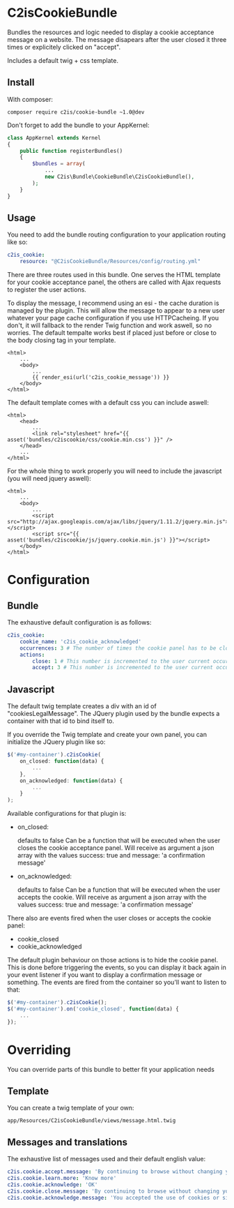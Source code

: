C2isCookieBundle
================

Bundles the resources and logic needed to display a cookie acceptance message on a website.
The message disapears after the user closed it three times or explicitely clicked on "accept".

Includes a default twig + css template.

Install
-------

With composer:

```
composer require c2is/cookie-bundle ~1.0@dev
```

Don't forget to add the bundle to your AppKernel:

``` php
class AppKernel extends Kernel
{
    public function registerBundles()
    {
        $bundles = array(
            ...
            new C2is\Bundle\CookieBundle\C2isCookieBundle(),
        );
    }
}
```

Usage
-----

You need to add the bundle routing configuration to your application routing like so:

``` yaml
c2is_cookie:
    resource: "@C2isCookieBundle/Resources/config/routing.yml"
```

There are three routes used in this bundle. One serves the HTML template for your cookie acceptance panel, the others are called with Ajax requests to register the user actions.

To display the message, I recommend using an esi - the cache duration is managed by the plugin. This will allow the message to appear to a new user whatever your page cache configuration if you use HTTPCacheing. If you don't, it will fallback to the render Twig function and work aswell, so no worries. The default tempalte works best if placed just before or close to the body closing tag in your template.

``` twig
<html>
    ...
    <body>
        ...
        {{ render_esi(url('c2is_cookie_message')) }}
    </body>
</html>
```

The default template comes with a default css you can include aswell:

``` twig
<html>
    <head>
        ...
        <link rel="stylesheet" href="{{ asset('bundles/c2iscookie/css/cookie.min.css') }}" />
    </head>
    ...
</html>
```

For the whole thing to work properly you will need to include the javascript (you will need jquery aswell):

``` twig
<html>
    ...
    <body>
        ...
        <script src="http://ajax.googleapis.com/ajax/libs/jquery/1.11.2/jquery.min.js"></script>
        <script src="{{ asset('bundles/c2iscookie/js/jquery.cookie.min.js') }}"></script>
    </body>
</html>
```

Configuration
=============

Bundle
------

The exhaustive default configuration is as follows:

``` yaml
c2is_cookie:
    cookie_name: 'c2is_cookie_acknowledged'
    occurrences: 3 # The number of times the cookie panel has to be closed / accepted before it won't appear again
    actions:
        close: 1 # This number is incremented to the user current occurrences value when he closes the panel
        accept: 3 # This number is incremented to the user current occurrences value when he clicks "I accept"
```

Javascript
----------

The default twig template creates a div with an id of "cookiesLegalMessage". The JQuery plugin used by the bundle expects a container with that id to bind itself to.

If you override the Twig template and create your own panel, you can initialize the JQuery plugin like so:

``` js
$('#my-container').c2isCookie(
    on_closed: function(data) {
        ...
    },
    on_acknowledged: function(data) {
        ...
    }
);
```

Available configurations for that plugin is:

- on_closed: 

    defaults to false
    Can be a function that will be executed when the user closes the cookie acceptance panel. Will receive as argument a json array with the values success: true and message: 'a confirmation message'
    
- on_acknowledged: 

    defaults to false
    Can be a function that will be executed when the user accepts the cookie. Will receive as argument a json array with the values success: true and message: 'a confirmation message'

There also are events fired when the user closes or accepts the cookie panel:

- cookie_closed
- cookie_acknowledged

The default plugin behaviour on those actions is to hide the cookie panel. This is done before triggering the events, so you can display it back again in your event listener if you want to display a confirmation message or something.
The events are fired from the container so you'll want to listen to that:

``` js
$('#my-container').c2isCookie();
$('#my-container').on('cookie_closed', function(data) {
    ...
});
```

Overriding
==========

You can override parts of this bundle to better fit your application needs

Template
--------

You can create a twig template of your own:

```
app/Resources/C2isCookieBundle/views/message.html.twig
```

Messages and translations
-------------------------

The exhaustive list of messages used and their default english value:

``` yaml
c2is.cookie.accept.message: 'By continuing to browse without changing your parameters, you accept the use of cookies or similar technologies to get services and offers tailored to your interests and to ensure secure transactions on our website.'
c2is.cookie.learn.more: 'Know more'
c2is.cookie.acknowledge: 'OK'
c2is.cookie.close.message: 'By continuing to browse without changing your parameters, you accept the use of cookies or similar technologies on our website.'
c2is.cookie.acknowledge.message: 'You accepted the use of cookies or similar technologies on our website.'
```
